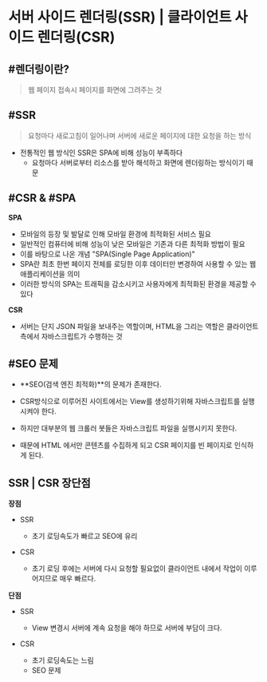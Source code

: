 # 서버 사이드 렌더링(SSR) | 클라이언트 사이드 렌더링(CSR)

## #렌더링이란?

> 웹 페이지 접속시 페이지를 화면에 그려주는 것

## #SSR

> 요청마다 새로고침이 일어나며 서버에 새로운 페이지에 대한 요청을 하는 방식

- 전통적인 웹 방식인 SSR은 SPA에 비해 성능이 부족하다
  - 요청마다 서버로부터 리소스를 받아 해석하고 화면에 렌더링하는 방식이기 때문

## #CSR & #SPA

**SPA**

- 모바일의 등장 및 발달로 인해 모바일 환경에 최적화된 서비스 필요
- 일반적인 컴퓨터에 비해 성능이 낮은 모바일은 기존과 다른 최적화 방법이 필요
- 이를 바탕으로 나온 개념 "SPA(Single Page Application)"
- SPA란 최초 한번 페이지 전체를 로딩한 이후 데이터만 변경하여 사용할 수 있는 웹 애플리케이션을 의미
- 이러한 방식의 SPA는 트래픽을 감소시키고 사용자에게 최적화된 환경을 제공할 수 있다

**CSR**

- 서버는 단지 JSON 파일을 보내주는 역할이며, HTML을 그리는 역할은 클라이언트 측에서 자바스크립트가 수행하는 것

## #SEO 문제

- **SEO(검색 엔진 최적화)**의 문제가 존재한다.

- CSR방식으로 이루어진 사이트에서는 View를 생성하기위해 자바스크립트를 실행시켜야 한다.

- 하지만 대부분의 웹 크롤러 봇들은 자바스크립트 파일을 실행시키지 못한다.

- 때문에 HTML 에서만 콘텐츠를 수집하게 되고 CSR 페이지를 빈 페이지로 인식하게 된다.

## SSR | CSR 장단점

**장점**

- SSR

  - 초기 로딩속도가 빠르고 SEO에 유리

- CSR
  - 초기 로딩 후에는 서버에 다시 요청할 필요없이 클라이언트 내에서 작업이 이루어지므로 매우 빠르다.

**단점**

- SSR

  - View 변경시 서버에 계속 요청을 해야 하므로 서버에 부담이 크다.

- CSR
  - 초기 로딩속도는 느림
  - SEO 문제
